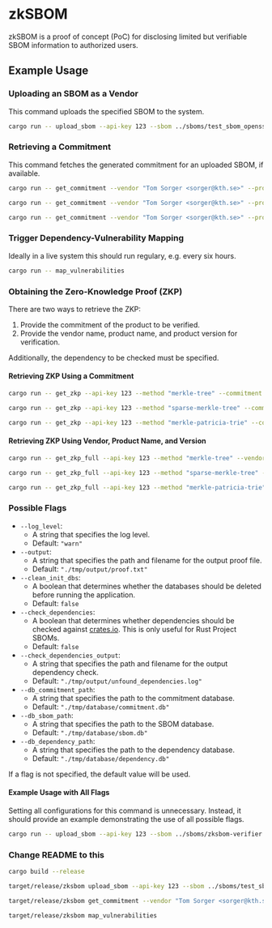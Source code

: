 # zkSBOM

zkSBOM is a proof of concept (PoC) for disclosing limited but verifiable SBOM information to authorized users.

## Example Usage

### Uploading an SBOM as a Vendor

This command uploads the specified SBOM to the system.

```Bash
cargo run -- upload_sbom --api-key 123 --sbom ../sboms/test_sbom_openssl.cdx.json
```

### Retrieving a Commitment

This command fetches the generated commitment for an uploaded SBOM, if available.

```Bash
cargo run -- get_commitment --vendor "Tom Sorger <sorger@kth.se>" --product "test_openssl" --version "0.1.0" --method "merkle-tree"
```

```Bash
cargo run -- get_commitment --vendor "Tom Sorger <sorger@kth.se>" --product "test_openssl" --version "0.1.0" --method "sparse-merkle-tree"
```

```Bash
cargo run -- get_commitment --vendor "Tom Sorger <sorger@kth.se>" --product "test_openssl" --version "0.1.0" --method "merkle-patricia-trie"
```

### Trigger Dependency-Vulnerability Mapping

Ideally in a live system this should run regulary, e.g. every six hours.

```Bash
cargo run -- map_vulnerabilities
```

### Obtaining the Zero-Knowledge Proof (ZKP)

There are two ways to retrieve the ZKP:

1. Provide the commitment of the product to be verified.
2. Provide the vendor name, product name, and product version for verification.

Additionally, the dependency to be checked must be specified.

#### Retrieving ZKP Using a Commitment

```Bash
cargo run -- get_zkp --api-key 123 --method "merkle-tree" --commitment "0x3c0d917514e8f20f5f8063cd874305e07f79c4988293d8ac17512901da567d35" --vulnerability "CVE-2025-24898"
```

```Bash
cargo run -- get_zkp --api-key 123 --method "sparse-merkle-tree" --commitment "0x97a3794926b6fd5b8d7c9d5df5b500fe6902eb23224b7e6b4714f107944c9efd" --vulnerability "CVE-2025-24898"
```

```Bash
cargo run -- get_zkp --api-key 123 --method "merkle-patricia-trie" --commitment "0xf672df5906e69514c0416b58461073fe4b177f285e1fe880697a95d065b10f93" --vulnerability "CVE-2025-24898"
```

#### Retrieving ZKP Using Vendor, Product Name, and Version

```Bash
cargo run -- get_zkp_full --api-key 123 --method "merkle-tree" --vendor "Tom Sorger <sorger@kth.se>" --product "test_openssl" --version "0.1.0" --vulnerability "CVE-2025-24898"
```

```Bash
cargo run -- get_zkp_full --api-key 123 --method "sparse-merkle-tree" --vendor "Tom Sorger <sorger@kth.se>" --product "test_openssl" --version "0.1.0" --vulnerability "CVE-2025-24898"
```

```Bash
cargo run -- get_zkp_full --api-key 123 --method "merkle-patricia-trie" --vendor "Tom Sorger <sorger@kth.se>" --product "test_openssl" --version "0.1.0" --vulnerability "CVE-2025-24898"
```

### Possible Flags

- `--log_level`:
  - A string that specifies the log level.
  - Default: `"warn"`
- `--output`:
  - A string that specifies the path and filename for the output proof file.
  - Default: `"./tmp/output/proof.txt"`
- `--clean_init_dbs`:
  - A boolean that determines whether the databases should be deleted before running the application.
  - Default: `false`
- `--check_dependencies`:
  - A boolean that determines whether dependencies should be checked against [crates.io](https://crates.io/). This is only useful for Rust Project SBOMs.
  - Default: `false`
- `--check_dependencies_output`:
  - A string that specifies the path and filename for the output dependency check.
  - Default: `"./tmp/output/unfound_dependencies.log"`
- `--db_commitment_path`:
  - A string that specifies the path to the commitment database.
  - Default: `"./tmp/database/commitment.db"`
- `--db_sbom_path`:
  - A string that specifies the path to the SBOM database.
  - Default: `"./tmp/database/sbom.db"`
- `--db_dependency_path`:
  - A string that specifies the path to the dependency database.
  - Default: `"./tmp/database/dependency.db"`

If a flag is not specified, the default value will be used.

#### Example Usage with All Flags

Setting all configurations for this command is unnecessary.
Instead, it should provide an example demonstrating the use of all possible flags.

```Bash
cargo run -- upload_sbom --api-key 123 --sbom ../sboms/zksbom-verifier.cdx.json  --log_level "info" --output "./proof.txt" --clean_init_dbs true --check_dependencies true --check_dependencies_output "./unfound_dependencies.log" --db_commitment_path "./commitment.db" --db_sbom_path "./sbom.db" --db_dependency_path "./dependency.db"
```

### Change README to this

```Bash
cargo build --release

target/release/zksbom upload_sbom --api-key 123 --sbom ../sboms/test_sbom_openssl.cdx.json

target/release/zksbom get_commitment --vendor "Tom Sorger <sorger@kth.se>" --product "test_openssl" --version "0.1.0" --method "merkle-tree"

target/release/zksbom map_vulnerabilities
```
